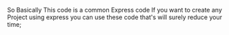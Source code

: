 So Basically This code is a common Express code
If you want to create any Project using express you can use these code that's will surely reduce your time;

